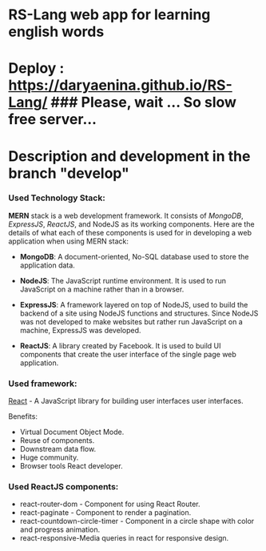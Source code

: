 # RS-Lang web app for learning english words

# Deploy : https://daryaenina.github.io/RS-Lang/ ### Please, wait ... So slow free server... 


# Description and development in the branch "develop"

### Used Technology Stack:

**MERN** stack is a web development framework. It consists of _MongoDB_, _ExpressJS_, _ReactJS_, and NodeJS as its working components. Here are the details of what each of these components is used for in developing a web application when using MERN stack:

-   **MongoDB**: A document-oriented, No-SQL database used to store the application data.

-   **NodeJS**: The JavaScript runtime environment. It is used to run JavaScript on a machine rather than in a browser.

-   **ExpressJS**: A framework layered on top of NodeJS, used to build the backend of a site using NodeJS functions and structures. Since NodeJS was not developed to make websites but rather run JavaScript on a machine, ExpressJS was developed.

-   **ReactJS**: A library created by Facebook. It is used to build UI components that create the user interface of the single page web application.

### Used framework:

[React](https://reactjs.org/) - A JavaScript library for building user interfaces user interfaces.

Benefits:

-   Virtual Document Object Mode.
-   Reuse of components.
-   Downstream data flow.
-   Huge community.
-   Browser tools React developer.

### Used ReactJS components:

-   react-router-dom - Component for using React Router.
-   react-paginate - Component to render a pagination.
-   react-countdown-circle-timer - Component in a circle shape with color and progress animation.
-   react-responsive-Media queries in react for responsive design.
